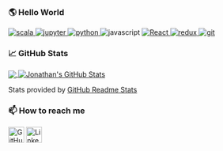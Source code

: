 ### :earth_americas: Hello World

<p>
    <a href="https://scala-lang.org/">
        <img alt="scala" src="https://img.shields.io/badge/-Scala-de3d3b?style=flat-square&logo=scala&logoColor=white" />
    </a>
    <a href="https://jupyter.org/">
        <img alt="jupyter" src="https://img.shields.io/badge/-Jupyter-f37726?style=flat-square&logo=javascript&logoColor=white" />
    </a>
    <a href="https://www.python.org/">
        <img alt="python" src="https://img.shields.io/badge/-Python-F7B93E?style=flat-square&logo=python&logoColor=white" />
    </a>
    <a>
        <img alt="javascript" src="https://img.shields.io/badge/-Javascript-13aa52?style=flat-square&logo=javascript&logoColor=white" />
    </a>
    <a href="https://reactjs.org/">
        <img alt="React" src="https://img.shields.io/badge/-React-45b8d8?style=flat-square&logo=react&logoColor=white" />
    </a>
    <a href="https://redux.js.org/">
        <img alt="redux" src="https://img.shields.io/badge/-Redux-764ABC?style=flat-square&logo=redux&logoColor=white" />
    </a>
    <a href="https://git-scm.com/">
        <img alt="git" src="https://img.shields.io/badge/-Git-E10098?style=flat-square&logo=git&logoColor=white" />
    </a>
</p>


### :chart_with_upwards_trend: GitHub Stats

<a href="https://github.com/ChocoShell/ChocoShell">
  <img align="center" src="https://github-readme-stats.vercel.app/api/top-langs/?username=ChocoShell&hide=html,cuda&theme=tokyonight" />
</a>
<a href="https://github.com/ChocoShell/ChocoShell">
  <img align="center" src="https://github-readme-stats.vercel.app/api?username=ChocoShell&show_icons=true&line_height=27&theme=tokyonight" alt="Jonathan's GitHub Stats" />
</a>

Stats provided by [GitHub Readme Stats](https://github.com/anuraghazra/github-readme-stats)

### 📫 How to reach me

<p align="left">
    <a href="https://github.com/chocoshell"><img alt="GitHub" title="GitHub" height="32" width="32" src="https://raw.githubusercontent.com/peterthehan/peterthehan/master/assets/github.svg"></a>
  <a href="https://linkedin.com/in/jonathan-a-reyes"><img alt="LinkedIn" title="LinkedIn" height="32" width="32" src="https://raw.githubusercontent.com/peterthehan/peterthehan/master/assets/linkedin.svg"></a>
</p>

<!--
**ChocoShell/ChocoShell** is a ✨ _special_ ✨ repository because its `README.md` (this file) appears on your GitHub profile.

Here are some ideas to get you started:

- 🔭 I’m currently working on ...
- 🌱 I’m currently learning ...
- 👯 I’m looking to collaborate on ...
- 🤔 I’m looking for help with ...
- 💬 Ask me about ...
- 📫 How to reach me: ...
- 😄 Pronouns: ...
- ⚡ Fun fact: ...
-->

